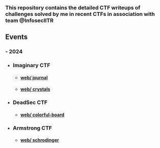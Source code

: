 ###  This repository contains the detailed CTF writeups of challenges solved by me in recent CTFs  in association with team @InfosecIITR 

## Events

### -  2024

- ### Imaginary CTF
  - #### [web/ journal](./2024/ImaginaryCTF%20/journal)

  - #### [web/ crystals](./2024/ImaginaryCTF%20/crystals)

- ### DeadSec CTF
   - #### [web/ colorful-board](./2024/DeadsecCTF/colorful-board/)

- ### Armstrong CTF

   - #### [web/ schrodinger](./2024/ArmstrongCTF/schrodinger/)
